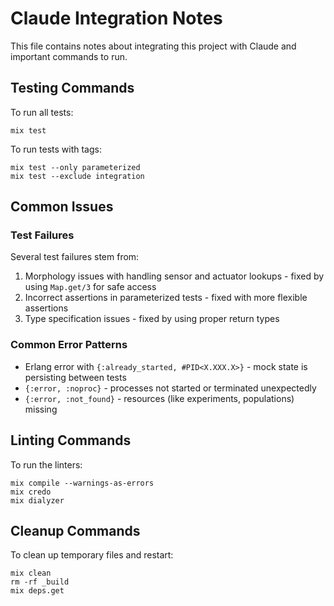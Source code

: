 # Claude Integration Notes

This file contains notes about integrating this project with Claude and important commands to run.

## Testing Commands

To run all tests:
```
mix test
```

To run tests with tags:
```
mix test --only parameterized
mix test --exclude integration
```

## Common Issues

### Test Failures

Several test failures stem from:

1. Morphology issues with handling sensor and actuator lookups - fixed by using `Map.get/3` for safe access
2. Incorrect assertions in parameterized tests - fixed with more flexible assertions
3. Type specification issues - fixed by using proper return types

### Common Error Patterns

- Erlang error with `{:already_started, #PID<X.XXX.X>}` - mock state is persisting between tests
- `{:error, :noproc}` - processes not started or terminated unexpectedly 
- `{:error, :not_found}` - resources (like experiments, populations) missing

## Linting Commands

To run the linters:
```
mix compile --warnings-as-errors
mix credo
mix dialyzer
```

## Cleanup Commands

To clean up temporary files and restart:
```
mix clean
rm -rf _build
mix deps.get
```